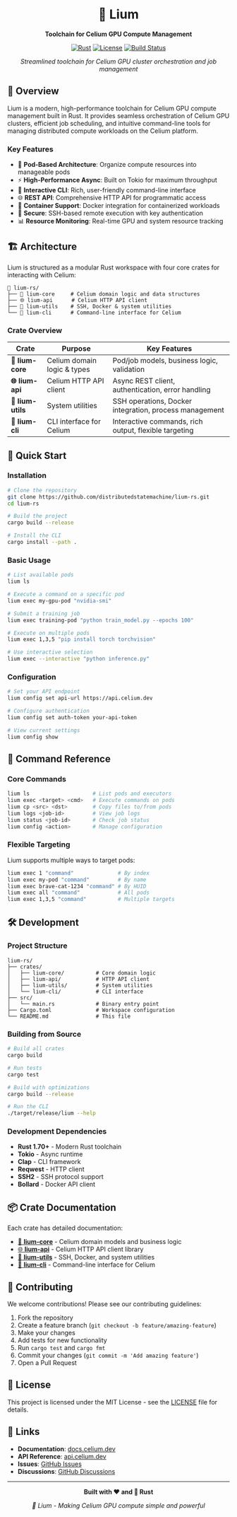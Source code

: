 <div align="center">

# 🍄 Lium

**Toolchain for Celium GPU Compute Management**

[![Rust](https://img.shields.io/badge/Rust-1.70+-orange.svg)](https://www.rust-lang.org/)
[![License](https://img.shields.io/badge/License-MIT-blue.svg)](LICENSE)
[![Build Status](https://img.shields.io/badge/Build-Passing-green.svg)]()

*Streamlined toolchain for Celium GPU cluster orchestration and job management*

</div>

## 🚀 Overview

Lium is a modern, high-performance toolchain for Celium GPU compute management built in Rust. It provides seamless orchestration of Celium GPU clusters, efficient job scheduling, and intuitive command-line tools for managing distributed compute workloads on the Celium platform.

### Key Features

- 🎯 **Pod-Based Architecture**: Organize compute resources into manageable pods
- ⚡ **High-Performance Async**: Built on Tokio for maximum throughput
- 🔧 **Interactive CLI**: Rich, user-friendly command-line interface
- 🌐 **REST API**: Comprehensive HTTP API for programmatic access
- 🐳 **Container Support**: Docker integration for containerized workloads  
- 🔐 **Secure**: SSH-based remote execution with key authentication
- 📊 **Resource Monitoring**: Real-time GPU and system resource tracking

## 🏗️ Architecture

Lium is structured as a modular Rust workspace with four core crates for interacting with Celium:

```
🍄 lium-rs/
├── 🧠 lium-core     # Celium domain logic and data structures
├── 🌐 lium-api      # Celium HTTP API client
├── 🔧 lium-utils    # SSH, Docker & system utilities  
└── 🎯 lium-cli      # Command-line interface for Celium

```

### Crate Overview

| Crate | Purpose | Key Features |
|-------|---------|--------------|
| **🧠 lium-core** | Celium domain logic & types | Pod/job models, business logic, validation |
| **🌐 lium-api** | Celium HTTP API client | Async REST client, authentication, error handling |
| **🔧 lium-utils** | System utilities | SSH operations, Docker integration, process management |
| **🎯 lium-cli** | CLI interface for Celium | Interactive commands, rich output, flexible targeting |

## 🚀 Quick Start

### Installation

```bash
# Clone the repository
git clone https://github.com/distributedstatemachine/lium-rs.git
cd lium-rs

# Build the project
cargo build --release

# Install the CLI
cargo install --path .
```

### Basic Usage

```bash
# List available pods
lium ls

# Execute a command on a specific pod
lium exec my-gpu-pod "nvidia-smi"

# Submit a training job
lium exec training-pod "python train_model.py --epochs 100"

# Execute on multiple pods
lium exec 1,3,5 "pip install torch torchvision"

# Use interactive selection
lium exec --interactive "python inference.py"
```

### Configuration

```bash
# Set your API endpoint
lium config set api-url https://api.celium.dev

# Configure authentication
lium config set auth-token your-api-token

# View current settings
lium config show
```

## 🎯 Command Reference

### Core Commands

```bash
lium ls                    # List pods and executors
lium exec <target> <cmd>   # Execute commands on pods
lium cp <src> <dst>        # Copy files to/from pods  
lium logs <job-id>         # View job logs
lium status <job-id>       # Check job status
lium config <action>       # Manage configuration
```

### Flexible Targeting

Lium supports multiple ways to target pods:

```bash
lium exec 1 "command"              # By index
lium exec my-pod "command"         # By name  
lium exec brave-cat-1234 "command" # By HUID
lium exec all "command"            # All pods
lium exec 1,3,5 "command"          # Multiple targets
```

## 🛠️ Development

### Project Structure

```
lium-rs/
├── crates/
│   ├── lium-core/          # Core domain logic
│   ├── lium-api/           # HTTP API client
│   ├── lium-utils/         # System utilities
│   └── lium-cli/           # CLI interface
├── src/
│   └── main.rs             # Binary entry point
├── Cargo.toml              # Workspace configuration
└── README.md               # This file
```

### Building from Source

```bash
# Build all crates
cargo build

# Run tests
cargo test

# Build with optimizations  
cargo build --release

# Run the CLI
./target/release/lium --help
```

### Development Dependencies

- **Rust 1.70+** - Modern Rust toolchain
- **Tokio** - Async runtime
- **Clap** - CLI framework
- **Reqwest** - HTTP client
- **SSH2** - SSH protocol support
- **Bollard** - Docker API client

## 📦 Crate Documentation

Each crate has detailed documentation:

- [🧠 **lium-core**](crates/lium-core/README.md) - Celium domain models and business logic
- [🌐 **lium-api**](crates/lium-api/README.md) - Celium HTTP API client library  
- [🔧 **lium-utils**](crates/lium-utils/README.md) - SSH, Docker, and system utilities
- [🎯 **lium-cli**](crates/lium-cli/README.md) - Command-line interface for Celium

## 🤝 Contributing

We welcome contributions! Please see our contributing guidelines:

1. Fork the repository
2. Create a feature branch (`git checkout -b feature/amazing-feature`)
3. Make your changes
4. Add tests for new functionality
5. Run `cargo test` and `cargo fmt`
6. Commit your changes (`git commit -m 'Add amazing feature'`)
7. Open a Pull Request

## 📄 License

This project is licensed under the MIT License - see the [LICENSE](LICENSE) file for details.

## 🔗 Links

- **Documentation**: [docs.celium.dev](https://docs.celium.dev)
- **API Reference**: [api.celium.dev](https://api.celium.dev)
- **Issues**: [GitHub Issues](https://github.com/your-org/lium-rs/issues)
- **Discussions**: [GitHub Discussions](https://github.com/your-org/lium-rs/discussions)

---

<div align="center">

**Built with ❤️ and 🦀 Rust**

*🍄 Lium - Making Celium GPU compute simple and powerful*

</div> 